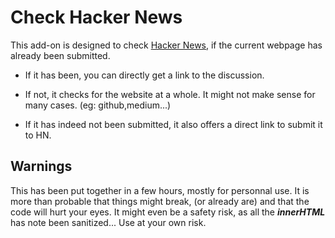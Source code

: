 # Check Hacker News

This add-on is designed to check [Hacker News](https://news.ycombinator.com/news), if the current webpage has already been submitted. 

- If it has been, you can directly get a link to the discussion. 

- If not, it checks for the website at a whole. It might not make sense for many cases. (eg: github,medium...)

- If it has indeed not been submitted, it also offers a direct link to submit it to HN. 


## Warnings

This has been put together in a few hours, mostly for personnal use. It is more than probable that things might break, (or already are) and that the code will hurt your eyes. It might even be a safety risk, as all the ***innerHTML*** has note been sanitized...
Use at your own risk.